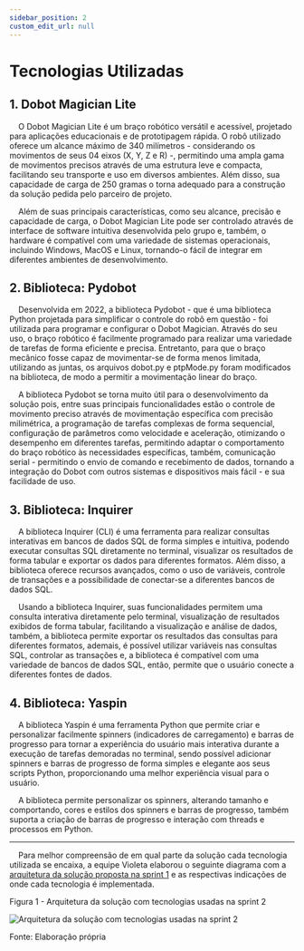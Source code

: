```yaml
---
sidebar_position: 2
custom_edit_url: null
---
```


# Tecnologias Utilizadas

## 1. Dobot Magician Lite

&nbsp;&nbsp;&nbsp;&nbsp;O Dobot Magician Lite é um braço robótico versátil e acessível, projetado para aplicações educacionais e de prototipagem rápida. O robô utilizado oferece um alcance máximo de 340 milímetros - considerando os movimentos de seus 04 eixos (X, Y, Z e R) -, permitindo uma ampla gama de movimentos precisos através de uma estrutura leve e compacta, facilitando seu transporte e uso em diversos ambientes. Além disso, sua capacidade de carga de 250 gramas o torna adequado para a construção da solução pedida pelo parceiro de projeto.

&nbsp;&nbsp;&nbsp;&nbsp;Além de suas principais características, como seu alcance, precisão e capacidade de carga, o Dobot Magician Lite pode ser controlado através de interface de software intuitiva desenvolvida pelo grupo e, também, o hardware é compatível com uma variedade de sistemas operacionais, incluindo Windows, MacOS e Linux, tornando-o fácil de integrar em diferentes ambientes de desenvolvimento.

## 2. Biblioteca: Pydobot

&nbsp;&nbsp;&nbsp;&nbsp;Desenvolvida em 2022, a biblioteca Pydobot - que é uma biblioteca Python projetada para simplificar o controle do robô em questão - foi utilizada para programar e configurar o Dobot Magician. Através do seu uso, o braço robótico é facilmente programado para realizar uma variedade de tarefas de forma eficiente e precisa. Entretanto, para que o braço mecânico fosse capaz de movimentar-se de forma menos limitada, utilizando as juntas, os arquivos dobot.py e ptpMode.py foram modificados na biblioteca, de modo a permitir a movimentação linear do braço.

&nbsp;&nbsp;&nbsp;&nbsp;A biblioteca Pydobot se torna muito útil para o desenvolvimento da solução pois, entre suas principais funcionalidades estão o controle de movimento preciso através de movimentação específica com precisão milimétrica, a programação de tarefas complexas de forma sequencial, configuração de parâmetros como velocidade e aceleração, otimizando o desempenho em diferentes tarefas, permitindo adaptar o comportamento do braço robótico às necessidades específicas, também, comunicação serial -  permitindo o envio de comando e recebimento de dados, tornando a integração do Dobot com outros sistemas e dispositivos mais fácil - e sua facilidade de uso.

## 3. Biblioteca: Inquirer

&nbsp;&nbsp;&nbsp;&nbsp;A biblioteca Inquirer (CLI) é uma ferramenta para realizar consultas interativas em bancos de dados SQL de forma simples e intuitiva, podendo executar consultas SQL diretamente no terminal, visualizar os resultados de forma tabular e exportar os dados para diferentes formatos. Além disso, a biblioteca oferece recursos avançados, como o uso de variáveis, controle de transações e a possibilidade de conectar-se a diferentes bancos de dados SQL.

&nbsp;&nbsp;&nbsp;&nbsp;Usando a biblioteca Inquirer, suas funcionalidades permitem uma consulta interativa diretamente pelo terminal, visualização de resultados exibidos de forma tabular, facilitando a visualização e análise de dados, também, a biblioteca permite exportar os resultados das consultas para diferentes formatos, ademais, é possível utilizar variáveis nas consultas SQL, controlar as transações e, a biblioteca é compatível com uma variedade de bancos de dados SQL, então, permite que o usuário conecte a diferentes fontes de dados.

## 4. Biblioteca: Yaspin

&nbsp;&nbsp;&nbsp;&nbsp;A biblioteca Yaspin é uma ferramenta Python que permite criar e personalizar facilmente spinners (indicadores de carregamento) e barras de progresso para tornar a experiência do usuário mais interativa durante a execução de tarefas demoradas no terminal, sendo possível adicionar spinners e barras de progresso de forma simples e elegante aos seus scripts Python, proporcionando uma melhor experiência visual para o usuário.

&nbsp;&nbsp;&nbsp;&nbsp;A biblioteca permite personalizar os spinners, alterando tamanho e comportando, cores e estilos dos spinners e barras de progresso, também suporta a criação de barras de progresso e interação com threads e processos em Python.

---

&nbsp;&nbsp;&nbsp;&nbsp;Para melhor compreensão de em qual parte da solução cada tecnologia utilizada se encaixa, a equipe Violeta elaborou o seguinte diagrama com a [arquitetura da solução proposta na sprint 1](../../sprint-1/proposta-arq.md#diagrama-de-blocos) e as respectivas indicações de onde cada tecnologia é implementada.

<p style={{textAlign: 'center'}}>Figura 1 - Arquitetura da solução com tecnologias usadas na sprint 2</p>

<div style={{margin: 25}}>
    <div style={{textAlign: 'center'}}>
        <img src={require("../../../static/img/sprint-2/sistema-robotico/arquitetura_tecnologias_sprint_2.png").default} style={{width: 300}} alt="Arquitetura da solução com tecnologias usadas na sprint 2" />
        <br />
    </div>
</div>

<p style={{textAlign: 'center'}}>Fonte: Elaboração própria</p>